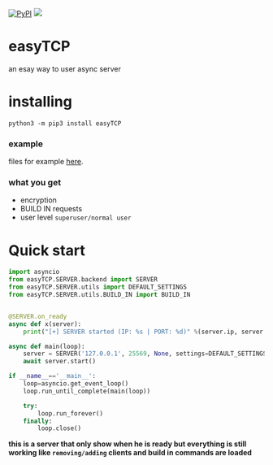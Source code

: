 [![PyPI](https://img.shields.io/apm/l/vim-mode.svg?style=flat-square)](https://github.com/dsal3389/easyTCP/blob/master/LICENSE)
[![](https://img.shields.io/pypi/pyversions/Django.svg?style=flat-square)](https://pypi.org/project/easyTCP/#description)

# easyTCP
an esay way to user async server

# installing
`python3 -m pip3 install easyTCP`

### example
files for example [here][examples].

[examples]: https://github.com/dsal3389/easyTCP/tree/master/example

### what you get
- encryption
- BUILD IN requests
- user level `superuser/normal user`

# Quick start
```py
import asyncio
from easyTCP.SERVER.backend import SERVER
from easyTCP.SERVER.utils import DEFAULT_SETTINGS
from easyTCP.SERVER.utils.BUILD_IN import BUILD_IN


@SERVER.on_ready
async def x(server):
	print("[+] SERVER started (IP: %s | PORT: %d)" %(server.ip, server.port))

async def main(loop):
    server = SERVER('127.0.0.1', 25569, None, settings=DEFAULT_SETTINGS, superuser_password='123', loop=loop)
    await server.start()

if __name__=='__main__':
    loop=asyncio.get_event_loop()
    loop.run_until_complete(main(loop))

    try:
        loop.run_forever()
    finally:
        loop.close()
```
**this is a server that only show when he is ready but everything is still working like `removing/adding` clients
and build in commands are loaded**
